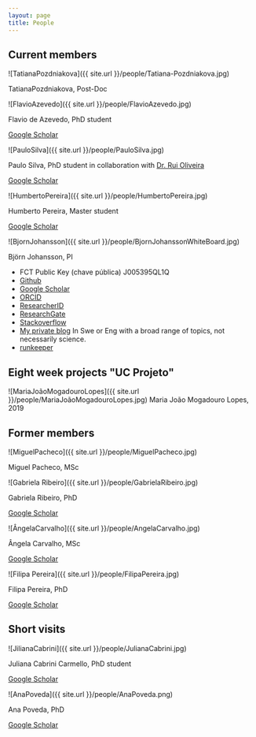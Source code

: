 ```yaml
---
layout: page
title: People
---
```


## Current members

![TatianaPozdniakova]({{ site.url }}/people/Tatiana-Pozdniakova.jpg)

TatianaPozdniakova, Post-Doc

![FlavioAzevedo]({{ site.url }}/people/FlavioAzevedo.jpg)

Flavio de Azevedo, PhD student

[Google Scholar](https://scholar.google.pt/citations?hl=en&user=lWjZURwAAAAJ&view_op=list_works&sortby=pubdate)

![PauloSilva]({{ site.url }}/people/PauloSilva.jpg)

Paulo Silva, PhD student in collaboration with [Dr. Rui Oliveira](https://sites.google.com/site/personalwebpageofruioliveira/)

[Google Scholar](https://scholar.google.com/citations?hl=pt-PT&user=YMZQjhEAAAAJ&view_op=list_works&sortby=pubdate)

![HumbertoPereira]({{ site.url }}/people/HumbertoPereira.jpg)

Humberto Pereira, Master student

[Google Scholar](https://scholar.google.pt/citations?hl=en&user=v2htOOsAAAAJ&view_op=list_works&sortby=pubdate)





![BjornJohansson]({{ site.url }}/people/BjornJohanssonWhiteBoard.jpg)

Björn Johansson, PI

- FCT Public Key (chave pública) J005395QL1Q
- [Github](https://github.com/BjornFJohansson)
- [Google Scholar](https://scholar.google.pt/citations?hl=en&user=7AiEuJ4AAAAJ&view_op=list_works&sortby=pubdate)
- [ORCID](http://orcid.org/0000-0002-7723-074X)
- [ResearcherID](http://www.researcherid.com/rid/A-3523-2012)
- [ResearchGate](https://www.researchgate.net/profile/Bjoern_Johansson4)
- [Stackoverflow](http://stackoverflow.com/users/2080368/bj%C3%B6rn-johansson)
- [My private blog](http://ochsavidare.blogspot.pt/) In Swe or Eng with a broad range of topics, not necessarily science.
- [runkeeper](https://runkeeper.com/user/bjornfjohansson)


## Eight week projects "UC Projeto"


![MariaJoãoMogadouroLopes]({{ site.url }}/people/MariaJoãoMogadouroLopes.jpg)
Maria João Mogadouro Lopes, 2019




## Former members

![MiguelPacheco]({{ site.url }}/people/MiguelPacheco.jpg)

Miguel Pacheco, MSc

![Gabriela Ribeiro]({{ site.url }}/people/GabrielaRibeiro.jpg)

Gabriela Ribeiro, PhD

[Google Scholar](https://scholar.google.pt/citations?hl=en&user=jYkpf0AAAAAJ&view_op=list_works&sortby=pubdate)

![ÂngelaCarvalho]({{ site.url }}/people/AngelaCarvalho.jpg)

Ângela Carvalho, MSc

[Google Scholar](https://scholar.google.pt/citations?hl=en&user=rQl-mO4AAAAJ&view_op=list_works&sortby=pubdate)

![Filipa Pereira]({{ site.url }}/people/FilipaPereira.jpg)

Filipa Pereira, PhD

[Google Scholar](https://scholar.google.pt/citations?hl=en&user=iiHuvP4AAAAJ&view_op=list_works&sortby=pubdate)






## Short visits

![JilianaCabrini]({{ site.url }}/people/JulianaCabrini.jpg)

Juliana Cabrini Carmello, PhD student

[Google Scholar](https://scholar.google.com.br/citations?hl=pt-BR&user=4Nu2uwoAAAAJ&view_op=list_works&sortby=pubdate)

![AnaPoveda]({{ site.url }}/people/AnaPoveda.png)

Ana Poveda, PhD

[Google Scholar](https://scholar.google.com.br/citations?hl=pt-BR&user=e5EDaQ0AAAAJ&view_op=list_works&sortby=pubdate)


